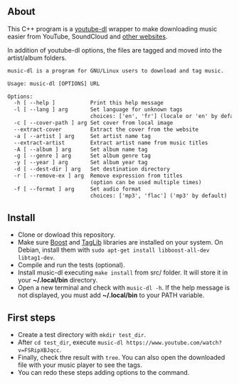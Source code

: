## About

This C++ program is a [youtube-dl](https://github.com/ytdl-org/youtube-dl) wrapper to make downloading music easier from YouTube, SoundCloud and [other websites](https://github.com/ytdl-org/youtube-dl/blob/master/docs/supportedsites.md).

In addition of youtube-dl options, the files are tagged and moved into the artist/album folders.

``` txt
music-dl is a program for GNU/Linux users to download and tag music.

Usage: music-dl [OPTIONS] URL

Options:
  -h [ --help ]           Print this help message
  -l [ --lang ] arg       Set language for unknown tags 
                          choices: ['en', 'fr'] (locale or 'en' by default)
  -c [ --cover-path ] arg Set cover from local image
  --extract-cover         Extract the cover from the website
  -a [ --artist ] arg     Set artist name tag
  --extract-artist        Extract artist name from music titles
  -A [ --album ] arg      Set album name tag
  -g [ --genre ] arg      Set album genre tag
  -y [ --year ] arg       Set album year tag
  -d [ --dest-dir ] arg   Set destination directory
  -r [ --remove-ex ] arg  Remove expression from titles
                          (option can be used multiple times)
  -f [ --format ] arg     Set audio format
                          choices: ['mp3', 'flac'] ('mp3' by default)
```

## Install

- Clone or dowload this repository.
- Make sure [Boost](https://www.boost.org/) and [TagLib](https://taglib.org/) libraries are installed on your system. On Debian, install them with `sudo apt-get install libboost-all-dev libtag1-dev`.
- Compile and run the tests (optional).
- Install music-dl executing `make install` from src/ folder. It will store it in your **~/.local/bin** directory.
- Open a new terminal and check with `music-dl -h`. If the help message is not displayed, you must add **~/.local/bin** to your PATH variable.


## First steps

- Create a test directory with `mkdir test_dir`.
- After `cd test_dir`, execute `music-dl https://www.youtube.com/watch?v=FSRipXBJqcc`.
- Finally, check thre result with `tree`. You can also open the downloaded file with your music player to see the tags.
- You can redo these steps adding options to the command.